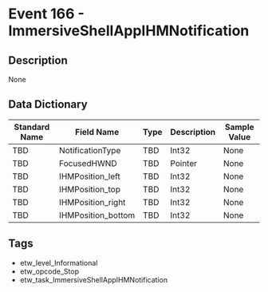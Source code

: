 # Event 166 - ImmersiveShellAppIHMNotification

## Description
None

## Data Dictionary
|Standard Name|Field Name|Type|Description|Sample Value|
|---|---|---|---|---|
|TBD|NotificationType|TBD|Int32|None|None|
|TBD|FocusedHWND|TBD|Pointer|None|None|
|TBD|IHMPosition_left|TBD|Int32|None|None|
|TBD|IHMPosition_top|TBD|Int32|None|None|
|TBD|IHMPosition_right|TBD|Int32|None|None|
|TBD|IHMPosition_bottom|TBD|Int32|None|None|

## Tags
* etw_level_Informational
* etw_opcode_Stop
* etw_task_ImmersiveShellAppIHMNotification